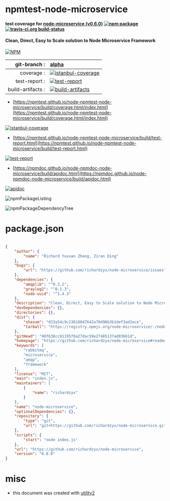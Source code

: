 # npmtest-node-microservice

#### test coverage for  [node-microservice (v0.6.0)](https://github.com/richardzyx/node-microservice#readme)  [![npm package](https://img.shields.io/npm/v/npmtest-node-microservice.svg?style=flat-square)](https://www.npmjs.org/package/npmtest-node-microservice) [![travis-ci.org build-status](https://api.travis-ci.org/npmtest/node-npmtest-node-microservice.svg)](https://travis-ci.org/npmtest/node-npmtest-node-microservice)

#### Clean, Direct, Easy to Scale solution to Node Microservice Framework

[![NPM](https://nodei.co/npm/node-microservice.png?downloads=true&downloadRank=true&stars=true)](https://www.npmjs.com/package/node-microservice)

| git-branch : | [alpha](https://github.com/npmtest/node-npmtest-node-microservice/tree/alpha)|
|--:|:--|
| coverage : | [![istanbul-coverage](https://npmtest.github.io/node-npmtest-node-microservice/build/coverage.badge.svg)](https://npmtest.github.io/node-npmtest-node-microservice/build/coverage.html/index.html)|
| test-report : | [![test-report](https://npmtest.github.io/node-npmtest-node-microservice/build/test-report.badge.svg)](https://npmtest.github.io/node-npmtest-node-microservice/build/test-report.html)|
| build-artifacts : | [![build-artifacts](https://npmtest.github.io/node-npmtest-node-microservice/glyphicons_144_folder_open.png)](https://github.com/npmtest/node-npmtest-node-microservice/tree/gh-pages/build)|

- [https://npmtest.github.io/node-npmtest-node-microservice/build/coverage.html/index.html](https://npmtest.github.io/node-npmtest-node-microservice/build/coverage.html/index.html)

[![istanbul-coverage](https://npmtest.github.io/node-npmtest-node-microservice/build/screenCapture.buildCi.browser.%252Ftmp%252Fbuild%252Fcoverage.lib.html.png)](https://npmtest.github.io/node-npmtest-node-microservice/build/coverage.html/index.html)

- [https://npmtest.github.io/node-npmtest-node-microservice/build/test-report.html](https://npmtest.github.io/node-npmtest-node-microservice/build/test-report.html)

[![test-report](https://npmtest.github.io/node-npmtest-node-microservice/build/screenCapture.buildCi.browser.%252Ftmp%252Fbuild%252Ftest-report.html.png)](https://npmtest.github.io/node-npmtest-node-microservice/build/test-report.html)

- [https://npmdoc.github.io/node-npmdoc-node-microservice/build/apidoc.html](https://npmdoc.github.io/node-npmdoc-node-microservice/build/apidoc.html)

[![apidoc](https://npmdoc.github.io/node-npmdoc-node-microservice/build/screenCapture.buildCi.browser.%252Ftmp%252Fbuild%252Fapidoc.html.png)](https://npmdoc.github.io/node-npmdoc-node-microservice/build/apidoc.html)

![npmPackageListing](https://npmtest.github.io/node-npmtest-node-microservice/build/screenCapture.npmPackageListing.svg)

![npmPackageDependencyTree](https://npmtest.github.io/node-npmtest-node-microservice/build/screenCapture.npmPackageDependencyTree.svg)



# package.json

```json

{
    "author": {
        "name": "Richard Yuxuan Zhang, Ziran Ding"
    },
    "bugs": {
        "url": "https://github.com/richardzyx/node-microservice/issues"
    },
    "dependencies": {
        "amqplib": "^0.3.2",
        "graylog2": "^0.1.3",
        "node-uuid": "^1.4.3"
    },
    "description": "Clean, Direct, Easy to Scale solution to Node Microservice Framework",
    "devDependencies": {},
    "directories": {},
    "dist": {
        "shasum": "d33a54c9c23818847642a70d96b3b1def3ad2ece",
        "tarball": "https://registry.npmjs.org/node-microservice/-/node-microservice-0.6.0.tgz"
    },
    "gitHead": "90f638cc91195f0a27dac59e27485137ad03661d",
    "homepage": "https://github.com/richardzyx/node-microservice#readme",
    "keywords": [
        "rabbitmq",
        "microservice",
        "amqp",
        "framework"
    ],
    "license": "MIT",
    "main": "index.js",
    "maintainers": [
        {
            "name": "richardzyx"
        }
    ],
    "name": "node-microservice",
    "optionalDependencies": {},
    "repository": {
        "type": "git",
        "url": "git+https://github.com/richardzyx/node-microservice.git"
    },
    "scripts": {
        "start": "node index.js"
    },
    "url": "https://github.com/richardzyx/node-microservice",
    "version": "0.6.0"
}
```



# misc
- this document was created with [utility2](https://github.com/kaizhu256/node-utility2)
